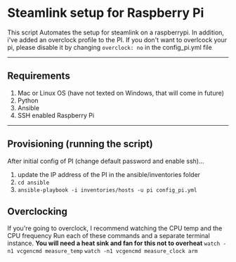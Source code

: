 # Steamlink setup for Raspberry Pi
This script Automates the setup for steamlink on a raspberrypi. In addition, i've added an overclock profile to the PI. If you don't want to overlcock your pi, please disable it by changing
`overclock: no`
in the config_pi.yml file

---
## Requirements
1. Mac or Linux OS (have not texted on Windows, that will come in future)
1. Python
1. Ansible
1. SSH enabled Raspberry Pi

---
## Provisioning (running the script)
After initial config of PI (change default password and enable ssh)...
1. update the IP address of the PI in the ansible/inventories folder
1. `cd ansible`
1. `ansible-playbook -i inventories/hosts -u pi config_pi.yml`

## Overclocking
If you're going to overclock, I recommend watching the CPU temp and the CPU frequency
Run each of these commands and a separate terminal instance.
**You will need a heat sink and fan for this not to overheat**
`watch -n1 vcgencmd measure_temp`
`watch -n1 vcgencmd measure_clock arm`
